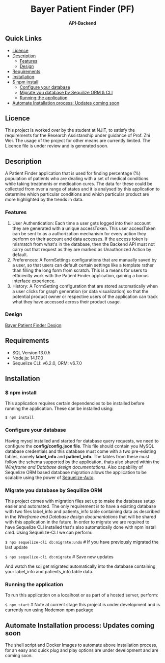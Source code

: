 <h1 align=center>Bayer Patient Finder (PF)</h1>
<h4 align=center>API-Backend</h4>

## Quick Links
- [Licence](#licence)
- [Description](#description)
  - [Features](#features)
  - [Design](#design)
- [Requirements](#requirements)
- [Installation](#installation)
- [$ npm install](#-npm-install)
  - [Configure your database](#configure-your-database)
  - [Migrate you database by Sequilize ORM & CLI](#migrate-you-database-by-sequilize-orm-cli)
  - [Running the application](#running-the-application) 
- [Automate Installation process: Updates coming soon](#automate-installation-process-updates-coming-soon)

## Licence
This project is worked over by the student at NJIT, to satisfy the requirements for the Research Assistanship under guidance of Prof. Zhi Wei. The usage of the project for other means are currently limited. The Licence file is under review and is generated soon.

<!--For more details please see the <LicenceFileName_here...> (Coming Soon...)-->

## Description
A Patient Finder application that is used for finding percentage (%) population of patients who are dealing with a set of medical conditions while taking treatments or medication cures. The data for these could be collected from over a range of states and it is analysed by this application to determine which particular conditions and which particular product are more highlighted by the trends in data.

### Features
 1. User Authentication: Each time a user gets logged into their account they are generated with a unique accessToken. This user accessToken can be sent to as a authorization mechanism for every action they perform on their account and data accesses. If the access token is mismatch from what's in the database, then the Backend API must not carry out that request as they are marked as Unauthorized Action by default.
 2. Preferences: A FormSettings configurations that are manually saved by a user, so that users can default certain settings like a template rather than filling the long form from scratch. This is a means for users to efficiently work with the Patient Finder application, gaining a bonus interface experience.
 3. History: A FormSetting configuration that are stored automatically when a user clicks for graph generation (or data visualization) so that the potential product owner or respective users of the application can track what they have accessed across their product usage. 

### Design
[Bayer Patient Finder Design](https://wireframes.rahulgputcha.live/bayer/)

## Requirements
- SQL Version 13.0.5
- Node.js: 14.17.0
- Sequelize CLI: v6.2.0, ORM: v6.7.0
 
## Installation
### $ npm install
This application requires certain dependencies to be installed before running the application. These can be installed using:

  `$ npm install`

### Configure your database
Having mysql installed and started for database query requests, we need to configure the **config/config.json file**. This file should contain you MySQL database credentials and this database must come with a two pre-existing tables, namely **label_info** and **patient_info**. The tables from these must follow the schema supported by the application, thats also shared within the *Wireframe and Database design documentations*. Also capability of Sequelize ORM based database migration allows the application to be scalable using the power of [Sequelize-Auto](https://github.com/sequelize/sequelize-auto).

### Migrate you database by Sequilize ORM
This project comes with migration files set up to make the database setup easier and automated. The only requirement is to have a existing database with two files label_info and patients_info table containing data as described in the *Wireframe and Database design documentations* that will be shared with this application in the future. In order to migrate we are required to have Sequelize CLI installed that's also automatically done with npm install cmd. Using Sequelize-CLI we can perform:

  `$ npx sequelize-cli db:migrate:undo` # If you have previously migrated the last update

  `$ npx sequelize-cli db:migrate` # Save new updates
 
And watch the sql get migrated automatically into the database containing your label_info and patients_info table data.

### Running the application
To run this application on a localhost or as part of a hosted server, perform:

  `$ npm start` # Note at current stage this project is under development and is currently run using Nodemon npm package

## Automate Installation process: Updates coming soon
The shell script and Docker Images to automate above installation process, for an easy and quick plug and play options are under development and are coming soon.
